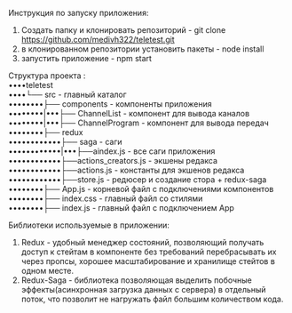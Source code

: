 Инструкция по запуску приложения:

1)  Создать папку и клонировать репозиторий - git clone https://github.com/medivh322/teletest.git
2)  в клонированном репозитории установить пакеты - node install
3)  запустить приложение - npm start

Структура проекта :<br>
••••teletest<br>
••••└── src - главный каталог<br>
••••••••├── components - компоненты приложения<br>
••••••••|•••├── ChannelList - компонент для вывода каналов<br>
••••••••|•••├── ChannelProgram - компонент для вывода передач<br>
••••••••├── redux<br>
••••••••••••├── saga - саги<br>
••••••••••••|•••├──aindex.js - все саги приложения<br>
••••••••••••├──actions_creators.js - экшены редакса<br>
••••••••••••├──actions.js - константы для экшенов редакса<br>
••••••••••••├──store.js - редюсер и создание стора + redux-saga<br>
••••••••├── App.js - корневой файл с подключениями компонентов<br>
••••••••├── index.css - главный файл со стилями<br>
••••••••├── index.js - главный файл с подключением App<br>


Библиотеки используемые в приложении:
1)  Redux - удобный менеджер состояний, позволяющий получать доступ к стейтам в компоненте без требований перебрасывать их через пропсы, хорошее масштабирование и хранилище стейтов в одном месте.
2)  Redux-Saga - библиотека позволяющая выделить побочные эффекты(асинхронная загрузка данных с сервера) в отдельный поток, что позволит не нагружать файл большим количеством кода. 